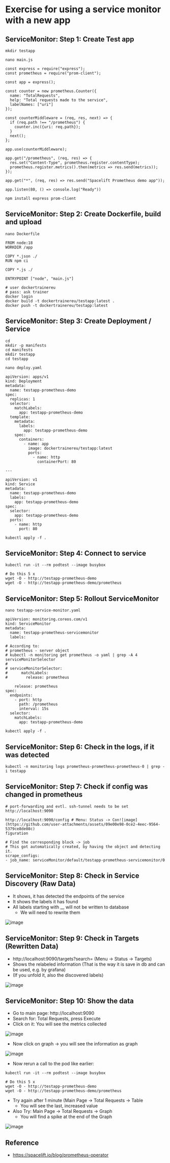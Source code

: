 # Exercise for using a service monitor with a new app

## ServiceMonitor: Step 1: Create Test app 

```
mkdir testapp
```

```
nano main.js
```

```
const express = require("express");
const prometheus = require("prom-client");

const app = express();

const counter = new prometheus.Counter({
  name: "TotalRequests",
  help: "Total requests made to the service",
  labelNames: ["uri"]
});

const counterMiddleware = (req, res, next) => {
  if (req.path !== "/prometheus") {
    counter.inc({uri: req.path});
  }
  next();
};

app.use(counterMiddleware);

app.get("/prometheus", (req, res) => {
  res.set("Content-Type", prometheus.register.contentType);
  prometheus.register.metrics().then(metrics => res.send(metrics));
});

app.get("*", (req, res) => res.send("Spacelift Prometheus demo app"));

app.listen(80, () => console.log("Ready"))
```

```
npm install express prom-client
```

## ServiceMonitor: Step 2: Create Dockerfile, build and upload 

```
nano Dockerfile
```

```
FROM node:18
WORKDIR /app

COPY *.json ./
RUN npm ci

COPY *.js ./

ENTRYPOINT ["node", "main.js"]
```

```
# user dockertrainereu
# pass: ask trainer 
docker login
docker build -t dockertrainereu/testapp:latest .
docker push -t dockertrainereu/testapp:latest
```

## ServiceMonitor: Step 3: Create Deployment / Service 

```
cd
mkdir -p manifests
cd manifests
mkdir testapp
cd testapp
```

```
nano deploy.yaml
```

```
apiVersion: apps/v1
kind: Deployment
metadata:
  name: testapp-prometheus-demo
spec:
  replicas: 1
  selector:
    matchLabels:
      app: testapp-prometheus-demo
  template:
    metadata:
      labels:
        app: testapp-prometheus-demo
    spec:
      containers:
        - name: app
          image: dockertrainereu/testapp:latest
          ports:
            - name: http
              containerPort: 80

---

apiVersion: v1
kind: Service
metadata:
  name: testapp-prometheus-demo
  labels:
    app: testapp-prometheus-demo
spec:
  selector:
    app: testapp-prometheus-demo
  ports:
    - name: http
      port: 80
```

```
kubectl apply -f .
```

## ServiceMonitor: Step 4: Connect to service 

```
kubectl run -it --rm podtest --image busybox
```

```
# Do this 5 x 
wget -O - http://testapp-prometheus-demo
wget -O - http://testapp-prometheus-demo/prometheus

```

## ServiceMonitor: Step 5: Rollout ServiceMonitor 

```
nano testapp-service-monitor.yaml
```

```
apiVersion: monitoring.coreos.com/v1
kind: ServiceMonitor
metadata:
  name: testapp-prometheus-servicemonitor
  labels:

# According to:
# prometheus - server object 
# kubectl -n monitoring get prometheus -o yaml | grep -A 4 serviceMonitorSelector 
#
# serviceMonitorSelector:
#      matchLabels:
#        release: prometheus

    release: prometheus 
spec:
  endpoints:
    - port: http
      path: /prometheus
      interval: 15s
  selector:
    matchLabels:
      app: testapp-prometheus-demo
```

```
kubectl apply -f .
```

## ServiceMonitor: Step 6: Check in the logs, if it was detected 

```
kubectl -n monitoring logs prometheus-prometheus-prometheus-0 | grep -i testapp
```


## ServiceMonitor: Step 7: Check if config was changed in prometheus 

```
# port-forwarding and evtl. ssh-tunnel needs to be set 
http://localhost:9090
```

```
http://localhost:9090/config # Menu: Status -> Con![image](https://github.com/user-attachments/assets/09e00e98-0ce2-4eec-9564-5379ce8de08c)
figuration
```

```
# Find the corresponding block -> job
# This got automatically created, by having the object and detecting it. 
scrape_configs:
- job_name: serviceMonitor/default/testapp-prometheus-servicemonitor/0
```

## ServiceMonitor: Step 8: Check in Service Discovery (Raw Data)

  * It shows, it has detected the endpoints of the service 
  * It shows the labels it has found
  * All labels starting with __ will not be written to database
    * We will need to rewrite them 

![image](https://github.com/user-attachments/assets/4ad8fd06-2fba-4ef7-9b19-d211e0f2682d)

## ServiceMonitor: Step 9: Check in Targets (Rewritten Data)

  * http://localhost:9090/targets?search= (Menu -> Status -> Targets)
  * Shows the relabeled information (That is the way it is save in db and can be used, e.g. by grafana)
  * (If you unfold it, also the discovered labels)

  ![image](https://github.com/user-attachments/assets/445d5fcd-ed56-4976-94bd-255ad0caef4d)

## ServiceMonitor: Step 10: Show the data 

  * Go to main page: http://localhost:9090
  * Search for: Total Requests, press Execute 
  * Click on it: You will see the metrics collected

![image](https://github.com/user-attachments/assets/a2858cc6-e257-40ed-8ed4-64c00150b114)

  * Now click on graph -> you will see the information as graph

![image](https://github.com/user-attachments/assets/d86f9071-42f2-462d-9201-2a96b933600d)

  * Now rerun a call to the pod like earlier:


```
kubectl run -it --rm podtest --image busybox
```

```
# Do this 5 x 
wget -O - http://testapp-prometheus-demo
wget -O - http://testapp-prometheus-demo/prometheus

```

  * Try again after 1 minute (Main Page -> Total Requests -> Table 
    * You will see the last, increased value 
  * Also Try: Main Page -> Total Requests -> Graph
    * You will find a spike at the end of the Graph 

![image](https://github.com/user-attachments/assets/8898bb72-115a-47cd-829a-697045f31e4a)





## Reference 

  * https://spacelift.io/blog/prometheus-operator

